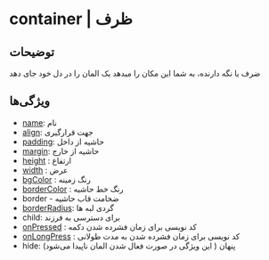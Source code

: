 # container | ظرف


## توضیحات

ضرف یا نگه دارنده، به شما این مکان را میدهد یک المان را در دل خود جای دهد

## ویژگی‌ها

-  [name](/fa/properties/name.md): نام 
- [align](/fa/properties/align.md): جهت قرارگیری
- [padding](/fa/properties/padding.md): حاشیه از داخل
- [margin](/fa/properties/margin.md): حاشیه از خارج
- [height](/fa/properties/height.md) : ارتفاع
- [width](/fa/properties/width.md) : عرض
- [bgColor](/fa/properties/color.md) : رنگ زمینه
- [borderColor](/fa/properties/color.md) : رنگ خط حاشیه
- border - ضخامت قاب حاشیه
- [borderRadius](fa/properties/borderRadius.md): گردی لبه ها
- child: برای دسترسی به فرزند
- [onPressed](/fa/events.md) : کد نویسی برای زمان فشرده شدن دکمه
- [onLongPress](/fa/events.md) : کد نویسی برای زمان فشرده شدن به مدت طولانی
- hide: پنهان ( این ویژگی در صورت فعال شدن المان ناپیدا می‌شود)
